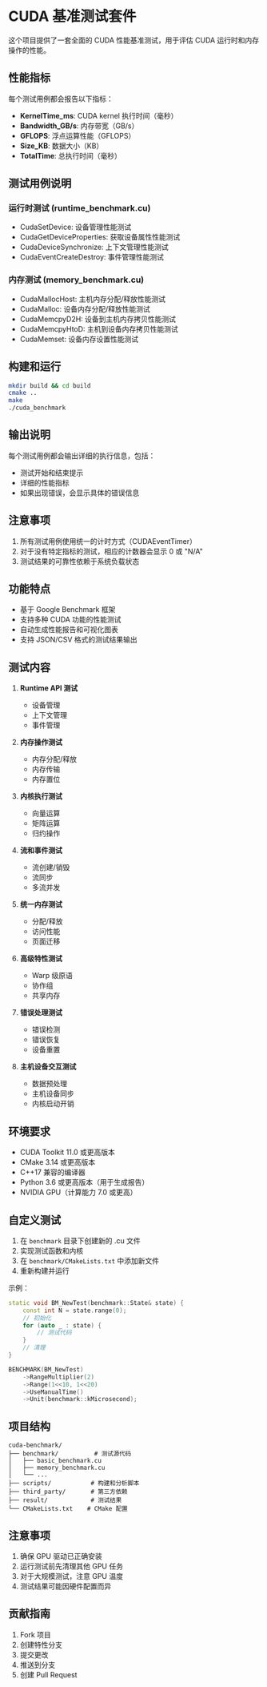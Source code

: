 # CUDA 基准测试套件

这个项目提供了一套全面的 CUDA 性能基准测试，用于评估 CUDA 运行时和内存操作的性能。

## 性能指标

每个测试用例都会报告以下指标：

- **KernelTime_ms**: CUDA kernel 执行时间（毫秒）
- **Bandwidth_GB/s**: 内存带宽（GB/s）
- **GFLOPS**: 浮点运算性能（GFLOPS）
- **Size_KB**: 数据大小（KB）
- **TotalTime**: 总执行时间（毫秒）

## 测试用例说明

### 运行时测试 (runtime_benchmark.cu)
- CudaSetDevice: 设备管理性能测试
- CudaGetDeviceProperties: 获取设备属性性能测试
- CudaDeviceSynchronize: 上下文管理性能测试
- CudaEventCreateDestroy: 事件管理性能测试

### 内存测试 (memory_benchmark.cu)
- CudaMallocHost: 主机内存分配/释放性能测试
- CudaMalloc: 设备内存分配/释放性能测试
- CudaMemcpyD2H: 设备到主机内存拷贝性能测试
- CudaMemcpyHtoD: 主机到设备内存拷贝性能测试
- CudaMemset: 设备内存设置性能测试

## 构建和运行

```bash
mkdir build && cd build
cmake ..
make
./cuda_benchmark
```

## 输出说明

每个测试用例都会输出详细的执行信息，包括：
- 测试开始和结束提示
- 详细的性能指标
- 如果出现错误，会显示具体的错误信息

## 注意事项

1. 所有测试用例使用统一的计时方式（CUDAEventTimer）
2. 对于没有特定指标的测试，相应的计数器会显示 0 或 "N/A"
3. 测试结果的可靠性依赖于系统负载状态

## 功能特点

- 基于 Google Benchmark 框架
- 支持多种 CUDA 功能的性能测试
- 自动生成性能报告和可视化图表
- 支持 JSON/CSV 格式的测试结果输出

## 测试内容

1. **Runtime API 测试**
   - 设备管理
   - 上下文管理
   - 事件管理

2. **内存操作测试**
   - 内存分配/释放
   - 内存传输
   - 内存置位

3. **内核执行测试**
   - 向量运算
   - 矩阵运算
   - 归约操作

4. **流和事件测试**
   - 流创建/销毁
   - 流同步
   - 多流并发

5. **统一内存测试**
   - 分配/释放
   - 访问性能
   - 页面迁移

6. **高级特性测试**
   - Warp 级原语
   - 协作组
   - 共享内存

7. **错误处理测试**
   - 错误检测
   - 错误恢复
   - 设备重置

8. **主机设备交互测试**
   - 数据预处理
   - 主机设备同步
   - 内核启动开销

## 环境要求

- CUDA Toolkit 11.0 或更高版本
- CMake 3.14 或更高版本
- C++17 兼容的编译器
- Python 3.6 或更高版本（用于生成报告）
- NVIDIA GPU（计算能力 7.0 或更高）

## 自定义测试

1. 在 `benchmark` 目录下创建新的 .cu 文件
2. 实现测试函数和内核
3. 在 `benchmark/CMakeLists.txt` 中添加新文件
4. 重新构建并运行

示例：
```cpp
static void BM_NewTest(benchmark::State& state) {
    const int N = state.range(0);
    // 初始化
    for (auto _ : state) {
        // 测试代码
    }
    // 清理
}

BENCHMARK(BM_NewTest)
    ->RangeMultiplier(2)
    ->Range(1<<10, 1<<20)
    ->UseManualTime()
    ->Unit(benchmark::kMicrosecond);
```

## 项目结构

```
cuda-benchmark/
├── benchmark/          # 测试源代码
│   ├── basic_benchmark.cu
│   ├── memory_benchmark.cu
│   └── ...
├── scripts/           # 构建和分析脚本
├── third_party/       # 第三方依赖
├── result/            # 测试结果
└── CMakeLists.txt    # CMake 配置
```

## 注意事项

1. 确保 GPU 驱动已正确安装
2. 运行测试前先清理其他 GPU 任务
3. 对于大规模测试，注意 GPU 温度
4. 测试结果可能因硬件配置而异

## 贡献指南

1. Fork 项目
2. 创建特性分支
3. 提交更改
4. 推送到分支
5. 创建 Pull Request
